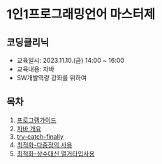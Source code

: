 # 1인1프로그래밍언어 마스터제
## 코딩클리닉 
- 교육일시: 2023.11.10.(금) 14:00 ~ 16:00  
- 교육내용: 자바
- SW개발역량 강화를 위하여

## 목차
  1. [프로그램가이드](https://github.com/yoojaemyeong/java/blob/main/1%EC%9D%B81%ED%94%84%EB%A1%9C%EA%B7%B8%EB%9E%98%EB%B0%8D%EC%96%B8%EC%96%B4%20%EB%A7%88%EC%8A%A4%ED%84%B0%EC%A0%9C.pdf)
  2. [자바 개요](https://github.com/yoojaemyeong/java/java-overview.ipynb)
  3. [try-catch-finally](https://github.com/yoojaemyeong/java/try-catch-finally.ipynb)
  4. [최적화-다중정의 사용](https://github.com/yoojaemyeong/java/overloading.ipynb)
  5. [최적화-상수대신 열거타입사용](https://github.com/yoojaemyeong/java/java1.ipynb)
     
